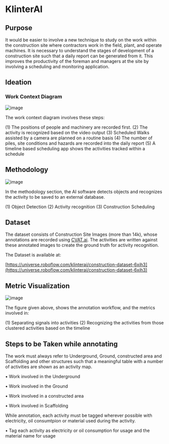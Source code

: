 # KlinterAI

## Purpose

It would be easier to involve a new technique to study on the work within the construction site where contractors work in the field, plant, and operate machines. It is necessary to understand the stages of development of a construction site such that a daily report can be generated from it. This improves the productivity of the foreman and managers at the site by involving a scheduling and monitoring application. 

## Ideation

### Work Context Diagram

![image](https://user-images.githubusercontent.com/1046939/199220830-a0404cac-b470-4307-9f03-09e3a79b7039.png)

The work context diagram involves these steps:

(1) The positions of people and machinery are recorded first. 
(2) The activity is recognized based on the video output
(3) Scheduled Walks assisted by a camera are planned on a routine basis
(4) The number of piles, site conditions and hazards are recorded into the daily report
(5) A timeline based scheduling app shows the activities tracked within a schedule

## Methodology

![image](https://user-images.githubusercontent.com/1046939/199221660-662b68e5-52be-4b81-b4c3-dbeacb0c203e.png)

In the methodology section, the AI software detects objects and recognizes the activity to be saved to an external database. 

(1) Object Detection
(2) Activity recognition
(3) Construction Scheduling

## Dataset

The dataset consists of Construction Site Images (more than 14k), whose annotations are recorded using [CVAT.ai](http://CVAT.ai). The activities are written against these annotated images to create the ground truth for activity recognition. 

The Dataset is available at:

[https://universe.roboflow.com/klinterai/construction-dataset-6xih3](https://universe.roboflow.com/klinterai/construction-dataset-6xih3)

## Metric Visualization

![image](https://user-images.githubusercontent.com/1046939/199222111-277f9df0-a35f-4a07-ba37-cafde66c9ad7.png)

The figure given above, shows the annotation workflow, and the metrics involved in:

(1) Separating signals into activities
(2) Recognizing the activities from those clustered activities based on the timeline

## Steps to be Taken while annotating

The work must always refer to Underground, Ground, constructed area and Scaffolding and other structures such that a meaningful table with a number of activities are shown as an activity map. 

•	Work involved in the Underground

•	Work involved in the Ground

•	Work involved in a constructed area

•	Work involved in Scaffolding

While annotation, each activity must be tagged wherever possible with electricity, oil consumtpion or material used during the activity. 

•	Tag each activity as electricity or oil consumption for usage and the material name for usage
